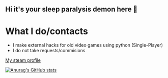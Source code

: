 ## Hi it's your sleep paralysis demon here  👋

# What I do/contacts
+ I make external hacks for old video games using python (Single-Player)
+ I do not take requests/commisions 

[My steam profile](https://steamcommunity.com/profiles/76561198259829950/)

[![Anurag's GitHub stats](https://github-readme-stats.vercel.app/api?username=YourParalysisDemon&theme=dark&border_color=Ff0000)](https://github.com/anuraghazra/github-readme-stats)
